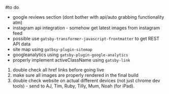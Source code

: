 #to do

- google reviews section (dont bother with api/auto grabbing functionality atm)
- instagram api integration - somehow get latest images from instagram feed
- possible use `gatsby-transformer-javascript-frontmatter` to get REST API data
- site map using `gatbsy-plugin-sitemap`
- googleanalytics using `gatsby-plugin-google-analytics`
- properly implement activeClassName using `gatsby-link`



1. double check all href links before going live
2. make sure all images are properly rendered in the final build
3. double check website on actual different devices (not just chrome dev tools) - send to AJ, Tim, Ruby, Tilly, Mum, Noah (for iPad).